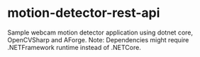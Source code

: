 # motion-detector-rest-api
Sample webcam motion detector application using dotnet core, OpenCVSharp and AForge.
Note: Dependencies might require .NETFramework runtime instead of .NETCore.

